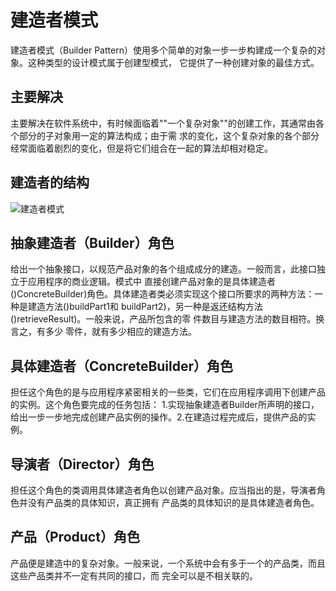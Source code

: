 # 建造者模式
建造者模式（Builder Pattern）使用多个简单的对象一步一步构建成一个复杂的对象。这种类型的设计模式属于创建型模式，
它提供了一种创建对象的最佳方式。
## 主要解决 
主要解决在软件系统中，有时候面临着""一个复杂对象""的创建工作，其通常由各个部分的子对象用一定的算法构成；由于需
求的变化，这个复杂对象的各个部分经常面临着剧烈的变化，但是将它们组合在一起的算法却相对稳定。
## 建造者的结构
![建造者模式](https://github.com/lzh984294471/designPattern/raw/pics/builder.png)

## 抽象建造者（Builder）角色
给出一个抽象接口，以规范产品对象的各个组成成分的建造。一般而言，此接口独立于应用程序的商业逻辑。模式中
直接创建产品对象的是具体建造者 ()ConcreteBuilder)角色。具体建造者类必须实现这个接口所要求的两种方法：一
种是建造方法()buildPart1和 buildPart2)，另一种是返还结构方法()retrieveResult)。一般来说，产品所包含的零
件数目与建造方法的数目相符。换言之，有多少 零件，就有多少相应的建造方法。
## 具体建造者（ConcreteBuilder）角色 
担任这个角色的是与应用程序紧密相关的一些类，它们在应用程序调用下创建产品的实例。这个角色要完成的任务包括：
1.实现抽象建造者Builder所声明的接口，给出一步一步地完成创建产品实例的操作。2.在建造过程完成后，提供产品的实例。
## 导演者（Director）角色
担任这个角色的类调用具体建造者角色以创建产品对象。应当指出的是，导演者角色并没有产品类的具体知识，真正拥有
产品类的具体知识的是具体建造者角色。
## 产品（Product）角色
产品便是建造中的复杂对象。一般来说，一个系统中会有多于一个的产品类，而且这些产品类并不一定有共同的接口，而
完全可以是不相关联的。
